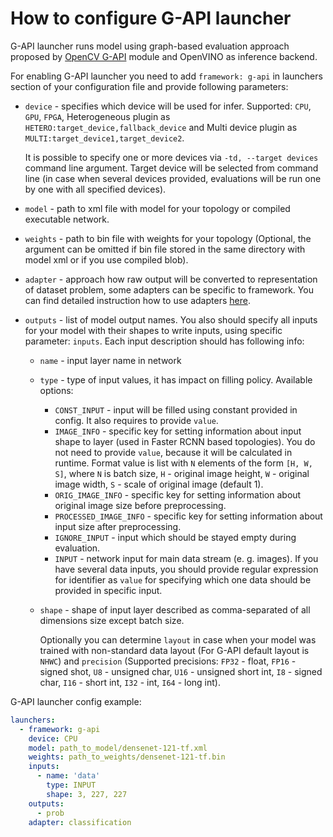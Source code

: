 # How to configure G-API launcher

G-API launcher runs model using graph-based evaluation approach proposed by [OpenCV G-API](https://docs.opencv.org/4.5.2/d0/d1e/gapi.html) module and OpenVINO as inference backend.

For enabling G-API launcher you need to add `framework: g-api` in launchers section of your configuration file and provide following parameters:

* `device` - specifies which device will be used for infer. Supported: `CPU`, `GPU`, `FPGA`,
    Heterogeneous plugin as `HETERO:target_device,fallback_device` and Multi device plugin as `MULTI:target_device1,target_device2`.

    It is possible to specify one or more devices via `-td, --target devices` command line argument. Target device will be selected from command line (in case when several devices provided, evaluations will be run one by one with all specified devices).
* `model` - path to xml file with model for your topology or compiled executable network.
* `weights` - path to bin file with weights for your topology (Optional, the argument can be omitted if bin file stored in the same directory with model xml or if you use compiled blob).
* `adapter` - approach how raw output will be converted to representation of dataset problem, some adapters can be specific to framework. You can find detailed instruction how to use adapters [here](../adapters/README.md).
* `outputs` - list of model output names.
You also should specify all inputs for your model with their shapes to write inputs, using specific parameter: `inputs`.
Each input description should has following info:
  * `name` - input layer name in network
  * `type` - type of input values, it has impact on filling policy. Available options:
    * `CONST_INPUT` - input will be filled using constant provided in config. It also requires to provide `value`.
    * `IMAGE_INFO` - specific key for setting information about input shape to layer (used in Faster RCNN based topologies). You do not need to provide `value`, because it will be calculated in runtime. Format value is list with `N` elements of the form `[H, W, S]`, where `N` is batch size, `H` - original image height, `W` - original image width, `S` - scale of original image (default 1).
    * `ORIG_IMAGE_INFO` - specific key for setting information about original image size before preprocessing.
    * `PROCESSED_IMAGE_INFO` - specific key for setting information about input size after preprocessing.
    * `IGNORE_INPUT` - input which should be stayed empty during evaluation.
    * `INPUT` - network input for main data stream (e. g. images). If you have several data inputs, you should provide regular expression for identifier as `value` for specifying which one data should be provided in specific input.
  * `shape` - shape of input layer described as comma-separated of all dimensions size except batch size.

    Optionally you can determine `layout` in case when your model was trained with non-standard data layout (For G-API default layout is `NHWC`) and `precision` (Supported precisions: `FP32` - float, `FP16` - signed shot, `U8`  - unsigned char, `U16` - unsigned short int, `I8` - signed char, `I16` - short int, `I32` - int, `I64` - long int).

G-API launcher config example:

```yml
launchers:
  - framework: g-api
    device: CPU
    model: path_to_model/densenet-121-tf.xml
    weights: path_to_weights/densenet-121-tf.bin
    inputs:
      - name: 'data'
        type: INPUT
        shape: 3, 227, 227
    outputs:
      - prob
    adapter: classification
```
